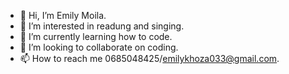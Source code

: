 - 👋 Hi, I’m Emily Moila.
- 👀 I’m interested in readung and singing.
- 🌱 I’m currently learning how to code.
- 💞️ I’m looking to collaborate on coding.
- 📫 How to reach me 0685048425/emilykhoza033@gmail.com.

<!---
Emilymoila-02M/Emilymoila-02M is a ✨ special ✨ repository because its `README.md` (this file) appears on your GitHub profile.
You can click the Preview link to take a look at your changes.
--->
